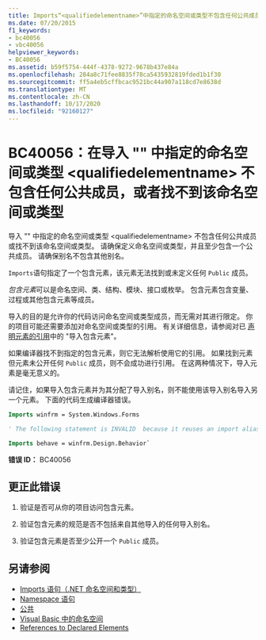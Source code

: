 ```yaml
---
title: Imports“<qualifiedelementname>”中指定的命名空间或类型不包含任何公共成员，或者找不到该命名空间或类型
ms.date: 07/20/2015
f1_keywords:
- bc40056
- vbc40056
helpviewer_keywords:
- BC40056
ms.assetid: b59f5754-444f-4378-9272-9678b437e84a
ms.openlocfilehash: 284a8c71fee8835f78ca5435932819fded1b1f30
ms.sourcegitcommit: ff5a4eb5cffbcac9521bc44a907a118cd7e8638d
ms.translationtype: MT
ms.contentlocale: zh-CN
ms.lasthandoff: 10/17/2020
ms.locfileid: "92160127"
---
```

# <a name="bc40056-namespace-or-type-specified-in-the-imports-qualifiedelementname-doesnt-contain-any-public-member-or-cannot-be-found"></a>BC40056：在导入 "" 中指定的命名空间或类型 \<qualifiedelementname> 不包含任何公共成员，或者找不到该命名空间或类型

导入 "" 中指定的命名空间或类型 \<qualifiedelementname> 不包含任何公共成员或找不到该命名空间或类型。 请确保定义命名空间或类型，并且至少包含一个公共成员。 请确保别名不包含其他别名。

`Imports`语句指定了一个包含元素，该元素无法找到或未定义任何 `Public` 成员。

*包含元素*可以是命名空间、类、结构、模块、接口或枚举。 包含元素包含变量、过程或其他包含元素等成员。

导入的目的是允许你的代码访问命名空间或类型成员，而无需对其进行限定。 你的项目可能还需要添加对命名空间或类型的引用。 有关详细信息，请参阅对已 [声明元素的引用](../../programming-guide/language-features/declared-elements/references-to-declared-elements.md)中的 "导入包含元素"。

如果编译器找不到指定的包含元素，则它无法解析使用它的引用。 如果找到元素但元素未公开任何 `Public` 成员，则不会成功进行引用。 在这两种情况下，导入元素是毫无意义的。

请记住，如果导入包含元素并为其分配了导入别名，则不能使用该导入别名导入另一个元素。 下面的代码生成编译器错误。

```vb
Imports winfrm = System.Windows.Forms

' The following statement is INVALID  because it reuses an import alias.

Imports behave = winfrm.Design.Behavior`
```

**错误 ID：** BC40056

## <a name="to-correct-this-error"></a>更正此错误

1. 验证是否可从你的项目访问包含元素。

2. 验证包含元素的规范是否不包括来自其他导入的任何导入别名。

3. 验证包含元素是否至少公开一个 `Public` 成员。

## <a name="see-also"></a>另请参阅

- [Imports 语句（.NET 命名空间和类型）](../statements/imports-statement-net-namespace-and-type.md)
- [Namespace 语句](../statements/namespace-statement.md)
- [公共](../modifiers/public.md)
- [Visual Basic 中的命名空间](../../programming-guide/program-structure/namespaces.md)
- [References to Declared Elements](../../programming-guide/language-features/declared-elements/references-to-declared-elements.md)
